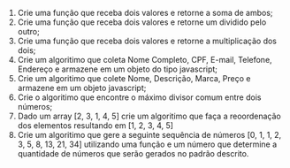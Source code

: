 1. Crie uma função que receba dois valores e retorne a soma de ambos;
2. Crie uma função que receba dois valores e retorne um dividido pelo outro;
3. Crie uma função que receba dois valores e retorne a multiplicação dos dois;
4. Crie um algoritimo que coleta Nome Completo, CPF, E-mail, Telefone, Endereço e armazene em um objeto do tipo javascript;
5. Crie um algoritimo que colete Nome, Descrição, Marca, Preço e armazene em um objeto javascript;
6. Crie o algoritimo que encontre o máximo divisor comum entre dois números;
7. Dado um array [2, 3, 1, 4, 5] crie um algoritimo que faça a reoordenação dos elementos resultando em [1, 2, 3, 4, 5]
8. Crie um algoritimo que gere a seguinte sequência de números [0, 1, 1, 2, 3, 5, 8, 13, 21, 34] utilizando uma função e um número que determine a quantidade de números que serão gerados no padrão descrito.
